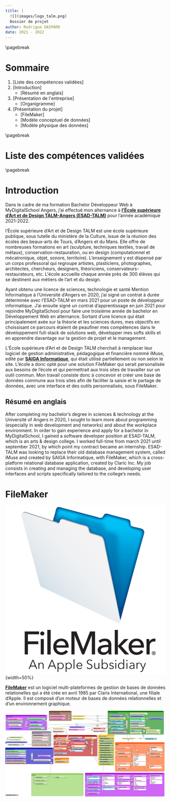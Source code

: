 ```yaml
---
title: |
  ![](images/logo_talm.png)
  Dossier de projet
author: Rodrigue GASPARD
date: 2021 - 2022
---
```


\pagebreak

# Sommaire
1.  [Liste des compétences validées]
2.  [Introduction]
    * [Résumé en anglais]
3. [Présentation de l'entreprise]
    * [Organigramme]
4. [Présentation du projet]
    * [FileMaker]
    * [Modèle conceptuel de données]
    * [Modèle physique des données]

\pagebreak

# Liste des compétences validées

\pagebreak

# Introduction
Dans le cadre de ma formation Bachelor Développeur Web à MyDigitalSchool Angers, j’ai effectué mon alternance à __[l’École supérieure d’Art et de Design TALM-Angers (ESAD-TALM)](https://esad-talm.fr/)__ pour l’année académique 2021-2022.

l’École supérieure d’Art et de Design TALM est une école supérieure publique, sous tutelle du ministère de la Culture, issue de la réunion des écoles des beaux-arts de Tours, d’Angers et du Mans.
Elle offre de nombreuses formations en art (sculpture, techniques textiles, travail de métaux), conservation-restauration, ou en design (computationnel et mécatronique, objet, sonore, territoire).
L’enseignement y est dispensé par un corps professoral qui regroupe artistes, plasticiens, photographes, architectes, chercheurs, designers, théoriciens, conservateurs-restaurateurs, etc. 
L'école accueille chaque année près de 300 élèves qui se destinent aux métiers de l’art et du design.

Ayant obtenu une licence de sciences, technologie et santé Mention Informatique à l’Université d’Angers en 2020, j’ai signé un contrat à durée déterminée avec l’ESAD-TALM en mars 2021 pour un poste de développeur informatique.
J’ai ensuite signé un contrat d’apprentissage en juin 2021 pour rejoindre MyDigitalSchool pour faire une troisième année de bachelor en Développement Web en alternance. 
Sortant d’une licence qui était principalement axée sur la théorie et les sciences dures, mes objectifs en choissisant ce parcours étaient de peaufiner mes compétences dans le développement full-stack de solutions web, développer mes softs skills et en apprendre davantage sur la gestion de projet et le management.

L’École supérieure d’Art et de Design TALM cherchait à remplacer leur logiciel de gestion administrative, pédagogique et financière nommé iMuse, edité par __[SAIGA Informatique](https://www.saiga.fr/)__, qui était utilisé partiellement ou non selon le site. L’école a donc opté pour une solution FileMaker qui serait personalisée aux besoins de l’école et qui permettrait aux trois sites de travailler sur un outil commun.
Mon travail consiste donc à concevoir et créer une base de données commune aux trois sites afin de faciliter la saisie et le partage de données, avec une interface et des outils personnalisés, sous FileMaker.

## Résumé en anglais
After completing my bachelor’s degree in sciences & technology at the Université of Angers in 2020, I sought to learn more about programming (especially in web development and networks) and about the workplace environment. 
In order to gain experience and apply for a bachelor in MyDigitalSchool, I gained a software developer position at ESAD-TALM, which is an arts & design college. 
I worked full-time from march 2021 until september 2021, by which point my contract became an internship.
ESAD-TALM was looking to replace their old database management system, called iMuse and created by SAIGA Informatique, with FileMaker, which is a cross-platform relational database application, created by Claric Inc.
My job consists in creating and managing the database, and developing user interfaces and scripts specifically tailored to the college’s needs.

# FileMaker

![Logo de FileMaker](images/FileMaker_Inc_logo.png){width=50%}

__[FileMaker](https://www.claris.com/fr/)__ est un logiciel multi-plateformes de gestion de bases de données relationelles qui a été crée en avril 1985 par Claris International, une filiale d’Apple.
Il est composé d’un moteur de bases de données relationnelles et d’un environnement graphique.

![Modèle physique de données généré par FileMaker](images/tables_filemaker.png)
